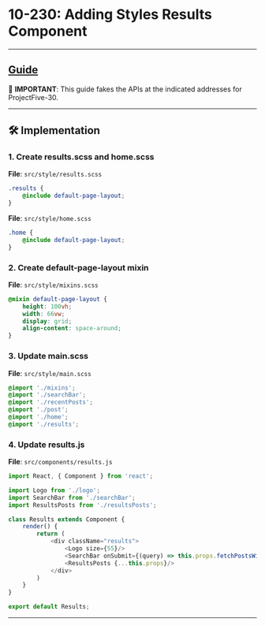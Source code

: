 # 10-230: Adding Styles Results Component

---
**[Guide](https://devcamp.com/pt-full-stack-development-javascript-python-react/guide/adding-styles-results-component)**
---

🎯 **IMPORTANT**: This guide fakes the APIs at the indicated addresses for ProjectFive-30.

---

## 🛠️ Implementation

### 1. Create results.scss and home.scss

**File**: `src/style/results.scss`

```scss
.results {
    @include default-page-layout;
}
```

**File**: `src/style/home.scss`

```scss
.home {
    @include default-page-layout;
}
```

### 2. Create default-page-layout mixin

**File**: `src/style/mixins.scss`

```scss
@mixin default-page-layout {
    height: 100vh;
    width: 66vw;
    display: grid;
    align-content: space-around;
}
```

### 3. Update main.scss

**File**: `src/style/main.scss`

```scss
@import './mixins';
@import './searchBar';
@import './recentPosts';
@import './post';
@import './home';
@import './results';
```

### 4. Update results.js

**File**: `src/components/results.js`

```javascript
import React, { Component } from 'react';

import Logo from './logo';
import SearchBar from './searchBar';
import ResultsPosts from './resultsPosts';

class Results extends Component {
    render() {
        return (
            <div className="results">
                <Logo size={55}/>
                <SearchBar onSubmit={(query) => this.props.fetchPostsWithQuery(query)}/>
                <ResultsPosts {...this.props}/>
            </div>
        )
    }
}

export default Results;
```

---
